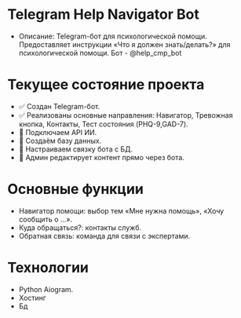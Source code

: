 # Telegram Help Navigator Bot
- Описание: Telegram-бот для психологической помощи. Предоставляет инструкции «Что я должен знать/делать?» для психологической помощи.
 Бот - @help_cmp_bot
# Текущее состояние проекта
-	✅ Создан Telegram-бот.
-	✅ Реализованы основные направления: Навигатор, Тревожная кнопка, Контакты, Тест состояния (PHQ-9,GAD-7).
-	🔄 Подключаем API ИИ.
-	🔄 Создаём базу данных.
-	🔄 Настраиваем связку бота с БД.
-	🔄 Админ редактирует контент прямо через бота.
# Основные функции
-	Навигатор помощи: выбор тем «Мне нужна помощь», «Хочу сообщить о …».
-	Куда обращаться?: контакты служб.
-	Обратная связь: команда для связи с экспертами.
# Технологии
-	Python Aiogram.
-	Хостинг
-	Бд

